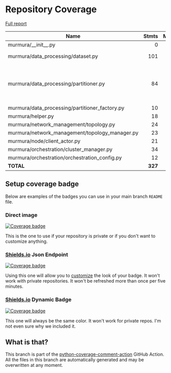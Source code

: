 # Repository Coverage

[Full report](https://htmlpreview.github.io/?https://github.com/murtazahr/murmura/blob/python-coverage-comment-action-data/htmlcov/index.html)

| Name                                             |    Stmts |     Miss |   Cover |   Missing |
|------------------------------------------------- | -------: | -------: | ------: | --------: |
| murmura/\_\_init\_\_.py                          |        0 |        0 |    100% |           |
| murmura/data\_processing/dataset.py              |      101 |        2 |     98% |  129, 143 |
| murmura/data\_processing/partitioner.py          |       84 |        7 |     92% |32, 80, 123-124, 133-134, 150 |
| murmura/data\_processing/partitioner\_factory.py |       10 |        1 |     90% |        32 |
| murmura/helper.py                                |       18 |        0 |    100% |           |
| murmura/network\_management/topology.py          |       24 |        0 |    100% |           |
| murmura/network\_management/topology\_manager.py |       23 |        0 |    100% |           |
| murmura/node/client\_actor.py                    |       21 |        2 |     90% |    54, 62 |
| murmura/orchestration/cluster\_manager.py        |       34 |        2 |     94% |    21, 73 |
| murmura/orchestration/orchestration\_config.py   |       12 |        0 |    100% |           |
|                                        **TOTAL** |  **327** |   **14** | **96%** |           |


## Setup coverage badge

Below are examples of the badges you can use in your main branch `README` file.

### Direct image

[![Coverage badge](https://raw.githubusercontent.com/murtazahr/murmura/python-coverage-comment-action-data/badge.svg)](https://htmlpreview.github.io/?https://github.com/murtazahr/murmura/blob/python-coverage-comment-action-data/htmlcov/index.html)

This is the one to use if your repository is private or if you don't want to customize anything.

### [Shields.io](https://shields.io) Json Endpoint

[![Coverage badge](https://img.shields.io/endpoint?url=https://raw.githubusercontent.com/murtazahr/murmura/python-coverage-comment-action-data/endpoint.json)](https://htmlpreview.github.io/?https://github.com/murtazahr/murmura/blob/python-coverage-comment-action-data/htmlcov/index.html)

Using this one will allow you to [customize](https://shields.io/endpoint) the look of your badge.
It won't work with private repositories. It won't be refreshed more than once per five minutes.

### [Shields.io](https://shields.io) Dynamic Badge

[![Coverage badge](https://img.shields.io/badge/dynamic/json?color=brightgreen&label=coverage&query=%24.message&url=https%3A%2F%2Fraw.githubusercontent.com%2Fmurtazahr%2Fmurmura%2Fpython-coverage-comment-action-data%2Fendpoint.json)](https://htmlpreview.github.io/?https://github.com/murtazahr/murmura/blob/python-coverage-comment-action-data/htmlcov/index.html)

This one will always be the same color. It won't work for private repos. I'm not even sure why we included it.

## What is that?

This branch is part of the
[python-coverage-comment-action](https://github.com/marketplace/actions/python-coverage-comment)
GitHub Action. All the files in this branch are automatically generated and may be
overwritten at any moment.